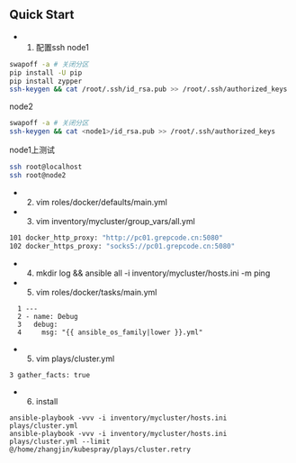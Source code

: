 Quick Start
-----------

- 1. 配置ssh
node1 
```bash
swapoff -a # 关闭分区
pip install -U pip
pip install zypper
ssh-keygen && cat /root/.ssh/id_rsa.pub >> /root/.ssh/authorized_keys
```

node2
```bash
swapoff -a # 关闭分区
ssh-keygen && cat <node1>/id_rsa.pub >> /root/.ssh/authorized_keys
```

node1上测试
```bash
ssh root@localhost
ssh root@node2
```

- 2. vim roles/docker/defaults/main.yml

- 3. vim inventory/mycluster/group_vars/all.yml
```bash
101 docker_http_proxy: "http://pc01.grepcode.cn:5080"
102 docker_https_proxy: "socks5://pc01.grepcode.cn:5080"
```
- 4. mkdir log && ansible all -i inventory/mycluster/hosts.ini -m ping

- 5. vim roles/docker/tasks/main.yml
```shell
  1 ---                                                                                                                                                                                                                                                              
  2 - name: Debug
  3   debug:
  4     msg: "{{ ansible_os_family|lower }}.yml"

```

- 5. vim plays/cluster.yml
```bash
3 gather_facts: true
```

- 6. install
```shell
ansible-playbook -vvv -i inventory/mycluster/hosts.ini plays/cluster.yml
ansible-playbook -vvv -i inventory/mycluster/hosts.ini plays/cluster.yml --limit @/home/zhangjin/kubespray/plays/cluster.retry
```
